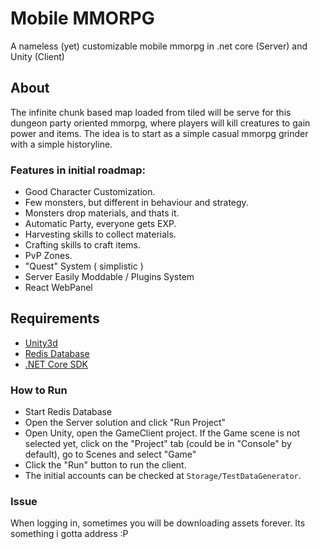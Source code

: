 
# Mobile MMORPG
A nameless (yet) customizable mobile mmorpg in .net core (Server) and Unity (Client)

## About

The infinite chunk based map loaded from tiled will be serve for this dungeon party oriented mmorpg, where players will kill creatures to gain power and items. The idea is to start as a simple casual mmorpg grinder with a simple historyline.

### Features in initial roadmap:

- Good Character Customization.
- Few monsters, but different in behaviour and strategy.
- Monsters drop materials, and thats it.
- Automatic Party, everyone gets EXP.
- Harvesting skills to collect materials.
- Crafting skills to craft items.
- PvP Zones.
- "Quest" System ( simplistic )
- Server Easily Moddable / Plugins System
- React WebPanel

## Requirements

- [Unity3d](#%20MobileMMORPG%20A%20very%20nameless%20%28yet%29%20mobile%20mmorpg%20in%20.net%20core%20%28Server%29%20and%20Unity%20%28Client%29%20%20##%20Requirements%20%20-Unity3d%20https://unity3d.com/pt/get-unity/download) 
- [Redis Database](https://redis.io/download)
- [.NET Core SDK](https://www.microsoft.com/net/download)

### How to Run

- Start Redis Database
- Open the Server solution and click "Run Project"
- Open Unity, open the GameClient project.
  If the Game scene is not selected yet, click on the "Project" tab (could be in "Console" by default), go to Scenes and select "Game"
- Click the "Run" button to run the client.
- The initial accounts can be checked at `Storage/TestDataGenerator`.

### Issue

When logging in, sometimes you will be downloading assets forever. Its something i gotta address :P
